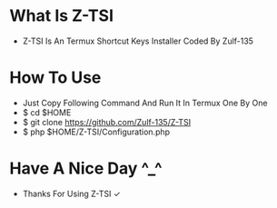 # What Is Z-TSI
- Z-TSI Is An Termux Shortcut Keys Installer Coded By Zulf-135

# How To Use
- Just Copy Following Command And Run It In Termux One By One
- $ cd $HOME
- $ git clone https://github.com/Zulf-135/Z-TSI
- $ php $HOME/Z-TSI/Configuration.php

# Have A Nice Day ^_^
- Thanks For Using Z-TSI ✓
